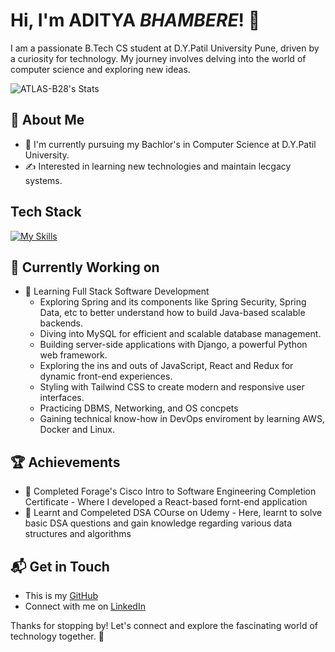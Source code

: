 # Hi, I'm ADITYA ***BHAMBERE***! 👋

I am a passionate B.Tech CS student at D.Y.Patil University Pune, driven by a curiosity for technology. My journey involves delving into the world of computer science and exploring new ideas.

![ATLAS-B28's Stats](https://github-readme-stats.vercel.app/api?username=ATLAS-B28&theme=vue-dark&show_icons=true&hide_border=true&count_private=true)

## 🚀 About Me

- 🔭 I'm currently pursuing my Bachlor's in Computer Science at D.Y.Patil University.
- ✍️ Interested in learning new technologies and maintain lecgacy systems.

## Tech Stack
[![My Skills](https://skillicons.dev/icons?i=java,c#,c++,html,css,js,mysql,docker,aws)](https://skillicons.dev)

## 🔭 Currently Working on

- 🚀 Learning Full Stack Software Development
  - Exploring Spring and its components like Spring Security, Spring Data, etc to better understand how to build
    Java-based scalable backends.
  - Diving into MySQL for efficient and scalable database management.
  - Building server-side applications with Django, a powerful Python web framework.
  - Exploring the ins and outs of JavaScript, React and Redux for dynamic front-end experiences.
  - Styling with Tailwind CSS to create modern and responsive user interfaces.
  - Practicing DBMS, Networking, and OS concpets
  - Gaining technical know-how in DevOps enviroment by learning AWS, Docker and Linux.

 ## 🏆 Achievements

- 🌟 Completed Forage's Cisco Intro to Software Engineering Completion Certificate - Where I developed a React-based fornt-end application
- 🌟 Learnt and Compeleted DSA COurse on Udemy - Here, learnt to solve basic DSA questions and gain knowledge regarding various data structures and algorithms


## 📬 Get in Touch

- This is my [GitHub](https://github.com/ATLAS-B28)
- Connect with me on [LinkedIn](https://www.linkedin.com/in/aditya-bhambere-7a96a9225/)

Thanks for stopping by! Let's connect and explore the fascinating world of technology together. 🚀



<!--

Here are some ideas to get you started:

- 🔭 I’m currently working on ...
- 🌱 I’m currently learning ...
- 👯 I’m looking to collaborate on ...
- 🤔 I’m looking for help with ...
- 💬 Ask me about ...
- 📫 How to reach me: ...
- 😄 Pronouns: ...
- ⚡ Fun fact: ...
--!>
